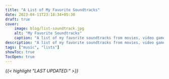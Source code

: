 ```yaml
---
title: "A List of My Favorite Soundtracks"
date: 2023-04-11T23:18:34+05:30
draft: true
cover: 
    image: blog/list-soundtrack.jpg
    alt: "My Favorite Soundtracks"
    caption: "A list of my favorite soundtracks from movies, video games and other media"
description: "A list of my favorite soundtracks from movies, video games and other media. I've been listening to these for years and they never get old."
tags: ["music", "lists"] 
showToc: true
TocOpen: true
---
```


*{{< highlight "LAST UPDATED:" >}}*